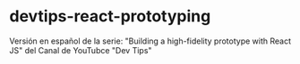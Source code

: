 # devtips-react-prototyping
Versión en español de la serie: "Building a high-fidelity prototype with React JS" del Canal de YouTubce "Dev Tips"
